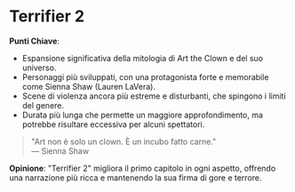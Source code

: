 # Terrifier 2 

 **Punti Chiave**: 
  - Espansione significativa della mitologia di Art the Clown e del suo universo.
  - Personaggi più sviluppati, con una protagonista forte e memorabile come Sienna Shaw (Lauren LaVera).
  - Scene di violenza ancora più estreme e disturbanti, che spingono i limiti del genere.
  - Durata più lunga che permette un maggiore approfondimento, ma potrebbe risultare eccessiva per alcuni spettatori.

> "Art non è solo un clown. È un incubo fatto carne."  
> — Sienna Shaw

**Opinione**: "Terrifier 2" migliora il primo capitolo in ogni aspetto, offrendo una narrazione più ricca e mantenendo la sua firma di gore e terrore.
